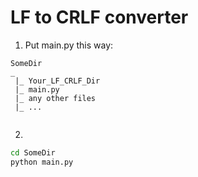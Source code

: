 # LF to CRLF converter

1) Put main.py this way:
```
SomeDir
_
 |_ Your_LF_CRLF_Dir
 |_ main.py
 |_ any other files
 |_ ...
 
```

2) 
```cmd
cd SomeDir
python main.py
```

